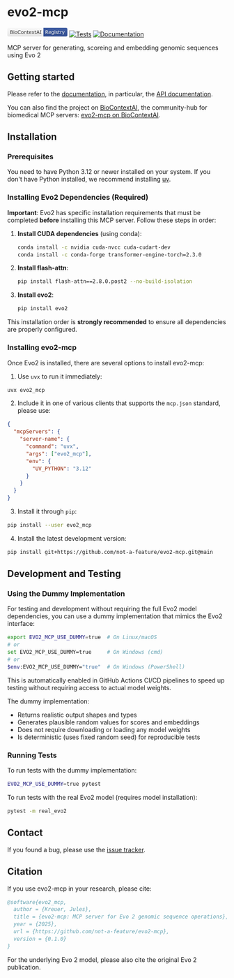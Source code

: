 # evo2-mcp

<a href="https://biocontext.ai/registry/not-a-feature/evo2-mcp">![BioContext][badge-biocontext]</a>
[![Tests][badge-tests]][tests]
[![Documentation][badge-docs]][documentation]

[badge-biocontext]: https://raw.githubusercontent.com/not-a-feature/evo2-mcp/main/docs/biocontext.png
[badge-tests]: https://img.shields.io/github/actions/workflow/status/not-a-feature/evo2-mcp/test.yaml?branch=main
[badge-docs]: https://img.shields.io/readthedocs/evo2-mcp

MCP server for generating, scoreing and embedding genomic sequences using Evo 2

## Getting started

Please refer to the [documentation][],
in particular, the [API documentation][].

You can also find the project on [BioContextAI](https://biocontext.ai), the community-hub for biomedical MCP servers: [evo2-mcp on BioContextAI](https://biocontext.ai/registry/not-a-feature/evo2-mcp).

## Installation

### Prerequisites

You need to have Python 3.12 or newer installed on your system.
If you don't have Python installed, we recommend installing [uv][].

### Installing Evo2 Dependencies (Required)

**Important**: Evo2 has specific installation requirements that must be completed **before** installing this MCP server. Follow these steps in order:

1. **Install CUDA dependencies** (using conda):
   ```bash
   conda install -c nvidia cuda-nvcc cuda-cudart-dev
   conda install -c conda-forge transformer-engine-torch=2.3.0
   ```

2. **Install flash-attn**:
   ```bash
   pip install flash-attn==2.8.0.post2 --no-build-isolation
   ```

3. **Install evo2**:
   ```bash
   pip install evo2
   ```

This installation order is **strongly recommended** to ensure all dependencies are properly configured.

### Installing evo2-mcp

Once Evo2 is installed, there are several options to install evo2-mcp:

1. Use `uvx` to run it immediately:

```bash
uvx evo2_mcp
```

2. Include it in one of various clients that supports the `mcp.json` standard, please use:

```json
{
  "mcpServers": {
    "server-name": {
      "command": "uvx",
      "args": ["evo2_mcp"],
      "env": {
        "UV_PYTHON": "3.12"
      }
    }
  }
}
```

3. Install it through `pip`:

```bash
pip install --user evo2_mcp
```

4. Install the latest development version:

```bash
pip install git+https://github.com/not-a-feature/evo2-mcp.git@main
```

## Development and Testing

### Using the Dummy Implementation

For testing and development without requiring the full Evo2 model dependencies, you can use a dummy implementation that mimics the Evo2 interface:

```bash
export EVO2_MCP_USE_DUMMY=true  # On Linux/macOS
# or
set EVO2_MCP_USE_DUMMY=true     # On Windows (cmd)
# or
$env:EVO2_MCP_USE_DUMMY="true"  # On Windows (PowerShell)
```

This is automatically enabled in GitHub Actions CI/CD pipelines to speed up testing without requiring access to actual model weights.

The dummy implementation:
- Returns realistic output shapes and types
- Generates plausible random values for scores and embeddings
- Does not require downloading or loading any model weights
- Is deterministic (uses fixed random seed) for reproducible tests

### Running Tests

To run tests with the dummy implementation:

```bash
EVO2_MCP_USE_DUMMY=true pytest
```

To run tests with the real Evo2 model (requires model installation):

```bash
pytest -m real_evo2
```

## Contact

If you found a bug, please use the [issue tracker][].

## Citation

If you use evo2-mcp in your research, please cite:

```bibtex
@software{evo2_mcp,
  author = {Kreuer, Jules},
  title = {evo2-mcp: MCP server for Evo 2 genomic sequence operations},
  year = {2025},
  url = {https://github.com/not-a-feature/evo2-mcp},
  version = {0.1.0}
}
```

For the underlying Evo 2 model, please also cite the original Evo 2 publication.

[uv]: https://github.com/astral-sh/uv
[issue tracker]: https://github.com/not-a-feature/evo2-mcp/issues
[tests]: https://github.com/not-a-feature/evo2-mcp/actions/workflows/test.yaml
[documentation]: https://evo2-mcp.readthedocs.io
[changelog]: https://evo2-mcp.readthedocs.io/en/latest/changelog.html
[api documentation]: https://evo2-mcp.readthedocs.io/en/latest/api.html
[pypi]: https://pypi.org/project/evo2-mcp
